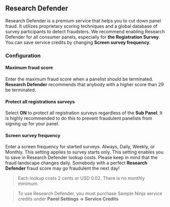 ## Research Defender

Research Defender is a premium service that helps you to cut down panel fraud. It utilizes proprietary scoring techniques and a global database of survey participants to detect fraudsters. We recommend enabling Research Defender for all consumer panels, especially for **the Registration Survey**. You can save service credits by changing **Screen survey frequency**.

### Configuration

#### Maximum fraud score
Enter the maximum fraud score when a panelist should be terminated. **Research Defender** recommends that anybody with a higher score than 29 be terminated.

#### Protect all registrations surveys
Select **ON** to protect all registration surveys regardless of the **Sub Panel**. It is highly recommended to do this to prevent fraudulent panelists from signing up for your panel.

#### Screen survey frequency
Enter a screen frequency for started surveys. Always, Daily, Weekly, or Monthly. This setting applies to survey starts only. This setting enables you to save in Research Defender lookup costs. Please keep in mind that the fraud landscape changes daily. Somebody with a perfect **Research Defender** fraud score may go fraudulent the next day!

> Each lookup costs 2 cents or USD 0.02. There is no monthly minimum.

> To use Research Defender, you must purchase Sample Ninja service credits under **Panel Settings -> Service Credits**
